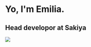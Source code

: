# Yo, I'm Emilia.
## Head developor at Sakiya

![]([https://i.imgur.com/6O3pJIm.gif](https://media.tenor.com/VtFUW-durpoAAAAC/kururin-kuru-kuru.gif))
